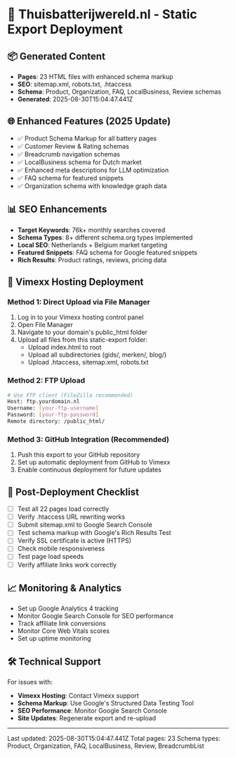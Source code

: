 # 🚀 Thuisbatterijwereld.nl - Static Export Deployment

## 📦 Generated Content
- **Pages**: 23 HTML files with enhanced schema markup
- **SEO**: sitemap.xml, robots.txt, .htaccess
- **Schema**: Product, Organization, FAQ, LocalBusiness, Review schemas
- **Generated**: 2025-08-30T15:04:47.441Z

## 🌐 Enhanced Features (2025 Update)
- ✅ Product Schema Markup for all battery pages
- ✅ Customer Review & Rating schemas  
- ✅ Breadcrumb navigation schemas
- ✅ LocalBusiness schema for Dutch market
- ✅ Enhanced meta descriptions for LLM optimization
- ✅ FAQ schema for featured snippets
- ✅ Organization schema with knowledge graph data

## 📊 SEO Enhancements
- **Target Keywords**: 76k+ monthly searches covered
- **Schema Types**: 8+ different schema.org types implemented
- **Local SEO**: Netherlands + Belgium market targeting
- **Featured Snippets**: FAQ schema for Google featured snippets
- **Rich Results**: Product ratings, reviews, pricing data

## 📁 Vimexx Hosting Deployment

### Method 1: Direct Upload via File Manager
1. Log in to your Vimexx hosting control panel
2. Open File Manager
3. Navigate to your domain's public_html folder
4. Upload all files from this static-export folder:
   - Upload index.html to root
   - Upload all subdirectories (gids/, merken/, blog/)
   - Upload .htaccess, sitemap.xml, robots.txt

### Method 2: FTP Upload
```bash
# Use FTP client (FileZilla recommended)
Host: ftp.yourdomain.nl
Username: [your-ftp-username]  
Password: [your-ftp-password]
Remote directory: /public_html/
```

### Method 3: GitHub Integration (Recommended)
1. Push this export to your GitHub repository
2. Set up automatic deployment from GitHub to Vimexx
3. Enable continuous deployment for future updates

## 🔧 Post-Deployment Checklist
- [ ] Test all 22 pages load correctly
- [ ] Verify .htaccess URL rewriting works
- [ ] Submit sitemap.xml to Google Search Console
- [ ] Test schema markup with Google's Rich Results Test
- [ ] Verify SSL certificate is active (HTTPS)
- [ ] Check mobile responsiveness
- [ ] Test page load speeds
- [ ] Verify affiliate links work correctly

## 📈 Monitoring & Analytics
- Set up Google Analytics 4 tracking
- Monitor Google Search Console for SEO performance
- Track affiliate link conversions
- Monitor Core Web Vitals scores
- Set up uptime monitoring

## 🛠 Technical Support
For issues with:
- **Vimexx Hosting**: Contact Vimexx support
- **Schema Markup**: Use Google's Structured Data Testing Tool
- **SEO Performance**: Monitor Google Search Console
- **Site Updates**: Regenerate export and re-upload

---
Last updated: 2025-08-30T15:04:47.441Z
Total pages: 23
Schema types: Product, Organization, FAQ, LocalBusiness, Review, BreadcrumbList
